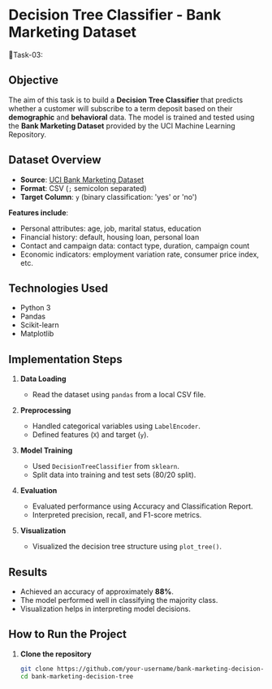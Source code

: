 # Decision Tree Classifier - Bank Marketing Dataset
  📌Task-03: 

##  Objective

The aim of this task is to build a **Decision Tree Classifier** that predicts whether a customer will subscribe to a term deposit based on their **demographic** and **behavioral** data. The model is trained and tested using the **Bank Marketing Dataset** provided by the UCI Machine Learning Repository.


##  Dataset Overview

- **Source**: [UCI Bank Marketing Dataset](https://archive.ics.uci.edu/ml/datasets/Bank+Marketing)
- **Format**: CSV (`;` semicolon separated)
- **Target Column**: `y` (binary classification: 'yes' or 'no')

**Features include**:
- Personal attributes: age, job, marital status, education
- Financial history: default, housing loan, personal loan
- Contact and campaign data: contact type, duration, campaign count
- Economic indicators: employment variation rate, consumer price index, etc.


## Technologies Used

- Python 3
- Pandas
- Scikit-learn
- Matplotlib


##  Implementation Steps

1. **Data Loading**
   - Read the dataset using `pandas` from a local CSV file.

2. **Preprocessing**
   - Handled categorical variables using `LabelEncoder`.
   - Defined features (`X`) and target (`y`).

3. **Model Training**
   - Used `DecisionTreeClassifier` from `sklearn`.
   - Split data into training and test sets (80/20 split).

4. **Evaluation**
   - Evaluated performance using Accuracy and Classification Report.
   - Interpreted precision, recall, and F1-score metrics.

5. **Visualization**
   - Visualized the decision tree structure using `plot_tree()`.


##  Results

- Achieved an accuracy of approximately **88%**.
- The model performed well in classifying the majority class.
- Visualization helps in interpreting model decisions.


##  How to Run the Project

1. **Clone the repository**  
   ```bash
   git clone https://github.com/your-username/bank-marketing-decision-tree.git
   cd bank-marketing-decision-tree
